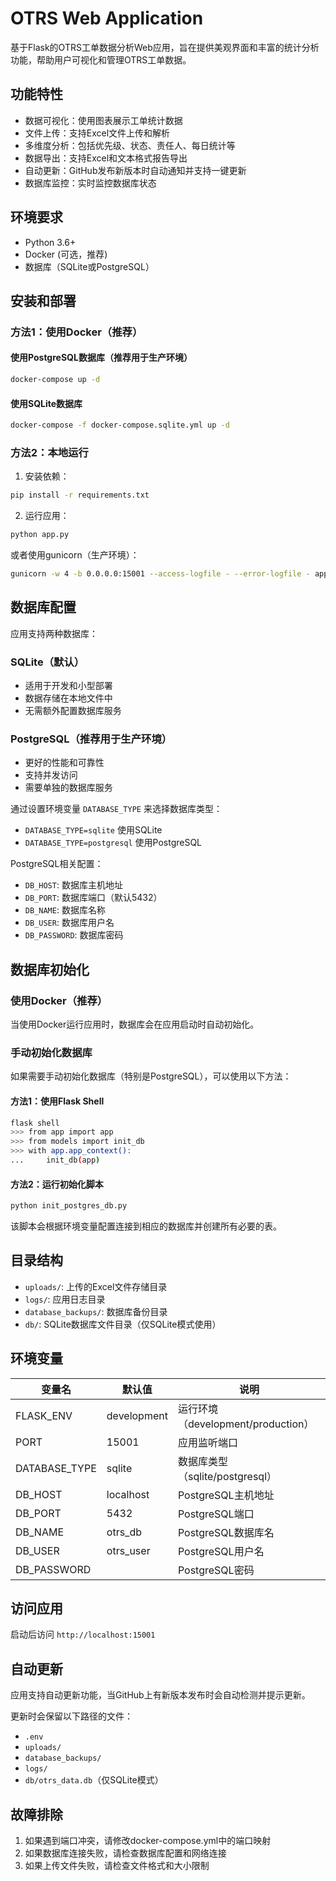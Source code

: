 # OTRS Web Application

基于Flask的OTRS工单数据分析Web应用，旨在提供美观界面和丰富的统计分析功能，帮助用户可视化和管理OTRS工单数据。

## 功能特性

- 数据可视化：使用图表展示工单统计数据
- 文件上传：支持Excel文件上传和解析
- 多维度分析：包括优先级、状态、责任人、每日统计等
- 数据导出：支持Excel和文本格式报告导出
- 自动更新：GitHub发布新版本时自动通知并支持一键更新
- 数据库监控：实时监控数据库状态

## 环境要求

- Python 3.6+
- Docker (可选，推荐)
- 数据库（SQLite或PostgreSQL）

## 安装和部署

### 方法1：使用Docker（推荐）

#### 使用PostgreSQL数据库（推荐用于生产环境）

```bash
docker-compose up -d
```

#### 使用SQLite数据库

```bash
docker-compose -f docker-compose.sqlite.yml up -d
```

### 方法2：本地运行

1. 安装依赖：
```bash
pip install -r requirements.txt
```

2. 运行应用：
```bash
python app.py
```

或者使用gunicorn（生产环境）：
```bash
gunicorn -w 4 -b 0.0.0.0:15001 --access-logfile - --error-logfile - app:app
```

## 数据库配置

应用支持两种数据库：

### SQLite（默认）
- 适用于开发和小型部署
- 数据存储在本地文件中
- 无需额外配置数据库服务

### PostgreSQL（推荐用于生产环境）
- 更好的性能和可靠性
- 支持并发访问
- 需要单独的数据库服务

通过设置环境变量 `DATABASE_TYPE` 来选择数据库类型：
- `DATABASE_TYPE=sqlite` 使用SQLite
- `DATABASE_TYPE=postgresql` 使用PostgreSQL

PostgreSQL相关配置：
- `DB_HOST`: 数据库主机地址
- `DB_PORT`: 数据库端口（默认5432）
- `DB_NAME`: 数据库名称
- `DB_USER`: 数据库用户名
- `DB_PASSWORD`: 数据库密码

## 数据库初始化

### 使用Docker（推荐）

当使用Docker运行应用时，数据库会在应用启动时自动初始化。

### 手动初始化数据库

如果需要手动初始化数据库（特别是PostgreSQL），可以使用以下方法：

#### 方法1：使用Flask Shell
```bash
flask shell
>>> from app import app
>>> from models import init_db
>>> with app.app_context():
...     init_db(app)
```

#### 方法2：运行初始化脚本
```bash
python init_postgres_db.py
```

该脚本会根据环境变量配置连接到相应的数据库并创建所有必要的表。

## 目录结构

- `uploads/`: 上传的Excel文件存储目录
- `logs/`: 应用日志目录
- `database_backups/`: 数据库备份目录
- `db/`: SQLite数据库文件目录（仅SQLite模式使用）

## 环境变量

| 变量名 | 默认值 | 说明 |
|--------|--------|------|
| FLASK_ENV | development | 运行环境（development/production） |
| PORT | 15001 | 应用监听端口 |
| DATABASE_TYPE | sqlite | 数据库类型（sqlite/postgresql） |
| DB_HOST | localhost | PostgreSQL主机地址 |
| DB_PORT | 5432 | PostgreSQL端口 |
| DB_NAME | otrs_db | PostgreSQL数据库名 |
| DB_USER | otrs_user | PostgreSQL用户名 |
| DB_PASSWORD |  | PostgreSQL密码 |

## 访问应用

启动后访问 `http://localhost:15001`

## 自动更新

应用支持自动更新功能，当GitHub上有新版本发布时会自动检测并提示更新。

更新时会保留以下路径的文件：
- `.env`
- `uploads/`
- `database_backups/`
- `logs/`
- `db/otrs_data.db`（仅SQLite模式）

## 故障排除

1. 如果遇到端口冲突，请修改docker-compose.yml中的端口映射
2. 如果数据库连接失败，请检查数据库配置和网络连接
3. 如果上传文件失败，请检查文件格式和大小限制